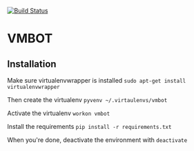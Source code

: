 [![Build Status](https://travis-ci.org/vmbot.svg?branch=errbot)](https://travis-ci.org/vmbot)

# VMBOT

## Installation 
Make sure virtualenvwrapper is installed
`sudo apt-get install virtualenvwrapper`

Then create the virtualenv
`pyvenv ~/.virtaulenvs/vmbot`

Activate the virtualenv
`workon vmbot`

Install the requirements
`pip install -r requirements.txt`

When you're done, deactivate the environment with 
`deactivate`
